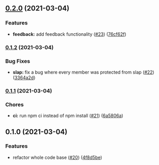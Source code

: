 ## [0.2.0](https://github.com/kaartni/std-bot/compare/0.1.2...0.2.0) (2021-03-04)


### Features

* **feedback:** add feedback functionality ([#23](https://github.com/kaartni/std-bot/issues/23)) ([76cf62f](https://github.com/kaartni/std-bot/commit/76cf62f90ab902dfc73de28cadde2e73bf12fd32))

### [0.1.2](https://github.com/kaartni/std-bot/compare/0.1.1...0.1.2) (2021-03-04)


### Bug Fixes

* **slap:** fix a bug where every member was protected from slap ([#22](https://github.com/kaartni/std-bot/issues/22)) ([3364a2d](https://github.com/kaartni/std-bot/commit/3364a2ded58bb2d99d57729ce86f24740292dd36))

### [0.1.1](https://github.com/kaartni/std-bot/compare/0.1.0...0.1.1) (2021-03-04)


### Chores

* **ci:** run npm ci instead of npm install ([#21](https://github.com/kaartni/std-bot/issues/21)) ([6a5806a](https://github.com/kaartni/std-bot/commit/6a5806ae97117abea9c9cf0cb5e7b7e8f4be8ea8))

## 0.1.0 (2021-03-04)


### Features

* refactor whole code base ([#20](https://github.com/kaartni/std-bot/issues/20)) ([4f8d5be](https://github.com/kaartni/std-bot/commit/4f8d5be30658e7d794ec8e24077a2c16b7265570))

